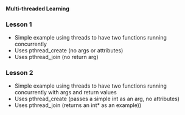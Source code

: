 #### Multi-threaded Learning

### Lesson 1
* Simple example using threads to have two functions running concurrently
* Uses pthread_create (no args or attributes)
* Uses pthread_join (no return arg)

### Lesson 2
* Simple example using threads to have two functions running concurrently with args and return values
* Uses pthread_create (passes a simple int as an arg, no attributes)
* Uses pthread_join (returns an int\* as an example))
